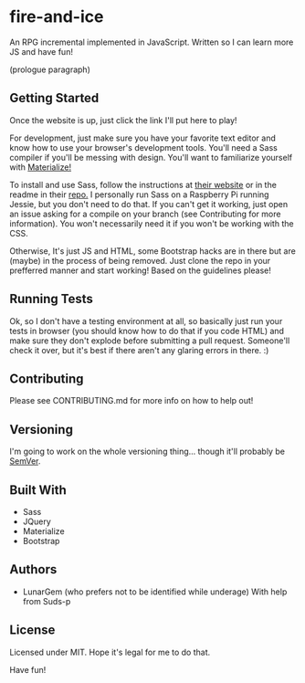 # fire-and-ice
An RPG incremental implemented in JavaScript. Written so I can learn more JS and have fun!

(prologue paragraph)

## Getting Started

Once the website is up, just click the link I'll put here to play!

For development, just make sure you have your favorite text editor and know how to use your browser's development tools. You'll need a Sass compiler if you'll be messing with design. You'll want to familiarize yourself with [Materialize!](http://materializecss.com)

To install and use Sass, follow the instructions at [their website](http://sass-lang.com/) or in the readme in their [repo.](https://github.com/sass/sass) I personally run Sass on a Raspberry Pi running Jessie, but you don't need to do that. If you can't get it working, just open an issue asking for a compile on your branch (see Contributing for more information). You won't necessarily need it if you won't be working with the CSS.

Otherwise, It's just JS and HTML, some Bootstrap hacks are in there but are (maybe) in the process of being removed. Just clone the repo in your prefferred manner and start working! Based on the guidelines please!

## Running Tests

Ok, so I don't have a testing environment at all, so basically just run your tests in browser (you should know how to do that if you code HTML) and make sure they don't explode before submitting a pull request. Someone'll check it over, but it's best if there aren't any glaring errors in there. :)

## Contributing

Please see CONTRIBUTING.md for more info on how to help out!

## Versioning

I'm going to work on the whole versioning thing... though it'll probably be [SemVer](http://semver.org).

## Built With
* Sass
* JQuery
* Materialize
* Bootstrap

## Authors
* LunarGem (who prefers not to be identified while underage)
With help from Suds-p

## License

Licensed under MIT. Hope it's legal for me to do that.

Have fun!
